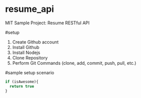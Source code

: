 # resume_api
MIT Sample Project: Resume RESTful API

#setup
<ol>
	<li>Create Github account</li>
	<li>Install Github</li>
	<li>Install Nodejs</li>
	<li>Clone Repository</li>
	<li>Perform Git Commands (clone, add, commit, push, pull, etc.)</li>
</ol>

#sample setup scenario
```javascript
if (isAwesome){
  return true
}
```